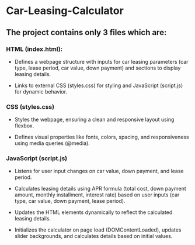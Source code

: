 # Car-Leasing-Calculator

## The project contains only 3 files which are: 

### HTML (index.html):

* Defines a webpage structure with inputs for car leasing parameters (car type, lease period, car value, down payment) and sections to display leasing details.

* Links to external CSS (styles.css) for styling and JavaScript (script.js) for dynamic behavior.

### CSS (styles.css)

* Styles the webpage, ensuring a clean and responsive layout using flexbox.

* Defines visual properties like fonts, colors, spacing, and responsiveness using media queries (@media).

### JavaScript (script.js)

* Listens for user input changes on car value, down payment, and lease period.

* Calculates leasing details using APR formula (total cost, down payment amount, monthly installment, interest rate) based on user inputs (car type, car value, down payment, lease period).

* Updates the HTML elements dynamically to reflect the calculated leasing details.

* Initializes the calculator on page load (DOMContentLoaded), updates slider backgrounds, and calculates details based on initial values.
